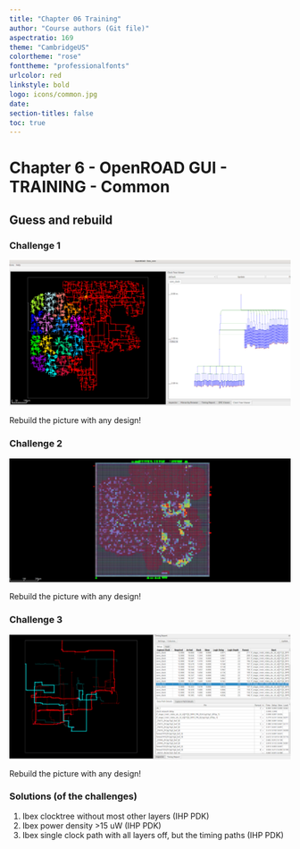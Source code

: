 ```yaml
---
title: "Chapter 06 Training"
author: "Course authors (Git file)"
aspectratio: 169
theme: "CambridgeUS"
colortheme: "rose"
fonttheme: "professionalfonts"
urlcolor: red
linkstyle: bold
logo: icons/common.jpg
date:
section-titles: false
toc: true
---
```


# Chapter 6 - OpenROAD GUI - TRAINING - Common

## Guess and rebuild

### Challenge 1

![What is this?](pics_trainings/ibex_clocktree.png)

Rebuild the picture with any design!

### Challenge 2

![What is this?](pics_trainings/ibex_power_density.png)

Rebuild the picture with any design!

### Challenge 3

![What is this?](pics_trainings/ibex_single_clock_path.png)

Rebuild the picture with any design!





### Solutions (of the challenges)

1. Ibex clocktree without most other layers (IHP PDK)
2. Ibex power density >15 uW (IHP PDK)
3. Ibex single clock path with all layers off, but the timing paths (IHP PDK)

